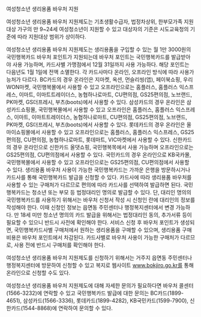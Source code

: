 여성청소년 생리용품 바우처 지원


여성청소년 생리용품 바우처 지원제도는 기초생활수급자, 법정차상위, 한부모가족 지원대상 가구의 만 9~24세 여성청소년이 지원할 수 있고 대상자의 기준은 시도교육청의 기준에 따라 지원대상 범위가 상이하다.


여성청소년 생리용품 바우처 지원제도는 생리용품을 구입할 수 있는 월 1만 3000원의 국민행복카드 바우처 포인트가 지원되는데 바우처 포인트는 국민행복카드를 발급받아야 사용 가능하며, 카드사별 가맹점에서 12월 31일까지 사용 가능하다. 해당 포인트는 다음년도 1월 1일에 전액 소멸한다. 각 카드사마다 온라인, 오프라인 방식에 따라 사용가능처가 다르다. BC카드의 경우 온라인은 지마켓, 옥션, 먼슬리씽(앱), 페이북쇼핑, 우리WON마켓, 국민행복몰에서 사용할 수 있고 오프라인으로는 홈플러스, 홈플러스 익스프레스, 이마트, 이마트트레이더스, 농협하나로마트, CU편의점, GS25편의점, 노브랜드, PK마켓, GS더프레시, 부츠(boots)에서 사용할 수 있다. 삼성카드의 경우 온라인은 삼성카드쇼핑몰, 국민행복몰에서 사용할 수 있고 오프라인은 홈플러스, 홈플러스 익스프레스, 이마트, 이마트트레이더스, 농협하나로마트, CU편의점, GS25편의점, 노브랜드, PK마켓, GS더프레시, 부츠(boots)에서 사용할 수 있다. 롯데카드의 경우 온라인은 올마이쇼핑몰에서 사용할 수 있고 오프라인으로는 홈플러스, 홈플러스 익스프레스, GS25편의점, CU편의점, 농협하나로마트, 롯데마트, VIC마켓에서 사용할 수 있다. 신한카드의 경우 온라인으로 신한카드 올댓쇼핑, 국민행복목에서 사용 가능하며 오프라인으로는 GS25편의점, CU편의점에서 사용할 수 있다. 국민카드의 경우 온라인으로 KB국카몰, 국민행복몰에서 사용할 수 있고 오프라인으로는 GS25편의점, CU편의점에서 사용할 수 있다. 생리용품 바우처 사용이 가능한 국민행복카드는 가까운 은행을 방문하시거나 카드사를 통해 국민행복카드 발급을 신청할 수 있다. 카드사에 따라 생리용품 바우처를 사용할 수 있는 구매처가 다르므로 편의에 따라 카드사를 선택하여 발급하면 된다. 국민행복카드는 청소년 또는 부모 등 법정대리인 명의로 발급할 수 있다. 단, 대리인 명의의 국민행복카드를 사용하기 위해서는 바우처 신청서 작성 시 신청인 란에 대리인의 정보를 작성해야 한다. 이때 신청인 정보는 읍면동 주민센터나 행정복지센터에서 변경 가능하다. 만 18세 미만 청소년 명의의 카드 발급을 위해서는 법정대리인 동의, 추가서류 등이 필요할 수 있으니 반드시 사전에 확인해야 한다. 서비스 신청 후 바우처 포인트가 생성되면, 국민행복카드사별 구매처에서 원하는 생리용품을 구매할 수 있으며, 생리용품 구매 비용은 바우처 포인트에서 차감된다. 카드사별로 바우처 사용이 가능한 구매처가 다르므로, 사용 전에 반드시 구매처를 확인해야 한다.


여성청소년 생리용품 바우처 지원제도를 신청하기 위해서는 거주지 읍면동 주민센터나 행정복지센터에 방문하여 신청할 수 있고 복지로 웹사이트 www.bokjiro.go.kr를 통해 온라인으로 신청할 수도 있다.


여성청소년 생리용품 바우처 지원제도에 대해 자세한 문의가 필요하다면 바우처 콜센터(1566-3232)에 연락할 수 있고 국민행복카드 발급에 대한 문의는 BC카드(1899-4651), 삼성카드(1566-3336), 롯데카드(1899-4282), KB국민카드(1599-7900), 신한카드(1544-8868)에 연락하여 문의할 수 있다.